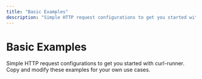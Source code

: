 ```yaml
---
title: "Basic Examples"
description: "Simple HTTP request configurations to get you started with curl-runner. Copy and modify these examples for your own use cases."
---
```


# Basic Examples

Simple HTTP request configurations to get you started with curl-runner. Copy and modify these examples for your own use cases.

